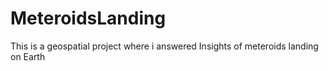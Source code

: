 # MeteroidsLanding
This is a geospatial project where i answered Insights of meteroids landing on Earth
